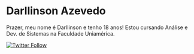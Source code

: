 # Darllinson Azevedo

Prazer, meu nome é Darllinson e tenho 18 anos! Estou cursando Análise e Dev. de Sistemas na Faculdade Uniamérica.

[![Twitter Follow](https://img.shields.io/twitter/follow/_darllinson?color=red&label=%40_darllinson&logo=twitter&logoColor=white&style=flat-square)](https://twitter.com/_darllinson)
